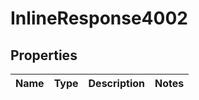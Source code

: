 # InlineResponse4002

## Properties
Name | Type | Description | Notes
------------ | ------------- | ------------- | -------------
